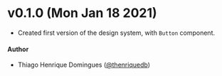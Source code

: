 # v0.1.0 (Mon Jan 18 2021)

- Created first version of the design system, with `Button` component.

#### Author
- Thiago Henrique Domingues ([@thenriquedb](https://github.com/thenriquedb))